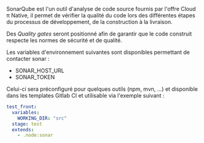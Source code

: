 SonarQube est l'un outil d'analyse de code source fournis par l'offre Cloud π Native, il permet de vérifier la qualité du code lors des différentes étapes du processus de développement, de la construction à la livraison.

Des *Quality gates* seront positionné afin de garantir que le code construit respecte les normes de sécurité et de qualité.

Les variables d'environnement suivantes sont disponibles permettant de contacter sonar :

- SONAR_HOST_URL
- SONAR_TOKEN

Celui-ci sera préconfiguré pour quelques outils (npm, mvn, ...) et disponible dans les templates Gitlab CI et utilisable via l'exemple suivant :

```yaml
test_front:
  variables:
    WORKING_DIR: "src"
  stage: test
  extends:
    - .node:sonar
```